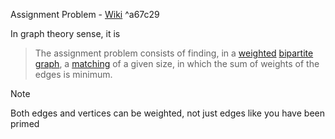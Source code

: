 Assignment Problem - [Wiki](https://en.wikipedia.org/wiki/Assignment_problem) ^a67c29

In graph theory sense, it is 
>The assignment problem consists of finding, in a [weighted](https://en.wikipedia.org/wiki/Weighted_graph "Weighted graph") [bipartite graph](https://en.wikipedia.org/wiki/Bipartite_graph "Bipartite graph"), a [matching](https://en.wikipedia.org/wiki/Matching_(graph_theory) "Matching (graph theory)") of a given size, in which the sum of weights of the edges is minimum.

>[!NOTE]
>Both edges and vertices can be weighted, not just edges like you have been primed

